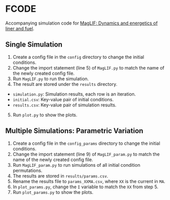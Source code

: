# FCODE

Accompanying simulation code for [MagLIF: Dynamics and energetics of liner and fuel](https://www.sciencedirect.com/science/article/pii/S0042207X23006681).



## Single Simulation
1. Create a config file in the `config` directory to change the initial conditions.
2. Change the import statement (line 5) of `MagLIF.py` to match the name of the newly created config file.
3. Run `MagLIF.py` to run the simulation.
4. The result are stored under the `results` directory. 
  - `simulation.py`: Simulation results, each row is an iteration.
  - `initial.csv`: Key-value pair of initial conditions.
  - `results.csv`: Key-value pair of simulation results.
5. Run `plot.py` to show the plots.

## Multiple Simulations: Parametric Variation
1. Create a config file in the `config_params` directory to change the initial conditions.
2. Change the import statement (line 9) of `MagLIF_param.py` to match the name of the newly created config file.
3. Run `MagLIF_param.py` to run simulations of all initial condition permutations.
4. The results are stored in `results/params.csv`.
5. Rename the results file to `params_XXMA.csv`, where `XX` is the current in `MA`.
6. In `plot_params.py`, change the `I` variable to match the `XX` from step 5.
7. Run `plot_params.py` to show the plots.